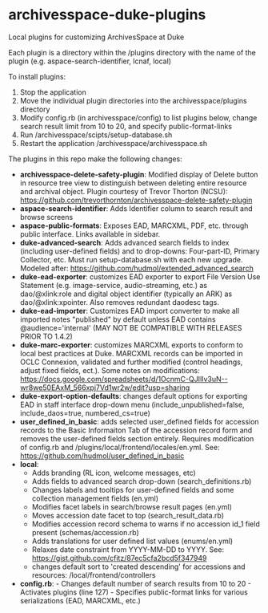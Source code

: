 # archivesspace-duke-plugins
Local plugins for customizing ArchivesSpace at Duke

Each plugin is a directory within the /plugins directory with the name of the plugin (e.g. aspace-search-identifier, lcnaf, local)

To install plugins:

   1. Stop the application
   2. Move the individual plugin directories into the archivesspace/plugins directory
   3. Modify config.rb (in archivesspace/config) to list plugins below, change search result limit from 10 to 20, and specify public-format-links
   4. Run /archivesspace/scipts/setup-database.sh
   5. Restart the application /archivesspace/archivesspace.sh

The plugins in this repo make the following changes:

- **archivesspace-delete-safety-plugin**: Modified display of Delete button in resource tree view to distinguish between deleting entire resource and archival object.  Plugin courtesy of Trevor Thorton (NCSU): https://github.com/trevorthornton/archivesspace-delete-safety-plugin
- **aspace-search-identifier**: Adds Identifier column to search result and browse screens
- **aspace-public-formats**: Exposes EAD, MARCXML, PDF, etc. through public interface.  Links available in sidebar.
- **duke-advanced-search**: Adds advanced search fields to index (including user-defined fields) and to drop-downs: Four-part-ID, Primary Collector, etc. Must run setup-database.sh with each new upgrade. Modeled after: https://github.com/hudmol/extended_advanced_search
- **duke-ead-exporter**: customizes EAD exporter to export File Version Use Statement (e.g. image-service, audio-streaming, etc.) as dao/@xlink:role and digital object identifier (typically an ARK) as dao/@xlink:xpointer. Also removes redundant daodesc tags.
- **duke-ead-importer**: Customizes EAD import converter to make all imported notes "published" by default unless EAD contains @audience='internal' (MAY NOT BE COMPATIBLE WITH RELEASES PRIOR TO 1.4.2)
- **duke-marc-exporter**: customizes MARCXML exports to conform to local best practices at Duke. MARCXML records can be imported in OCLC Connexion, validated and further modified (control headings, adjust fixed fields, ect.). Some notes on modifications: https://docs.google.com/spreadsheets/d/1OcnmC-QJIlIv3uN--wr8we50EAxM_566xpj7Vd1wr2w/edit?usp=sharing
- **duke-export-option-defaults**: changes default options for exporting EAD in staff interface drop-down menu (include_unpublished=false, include_daos=true, numbered_cs=true)
- **user_defined_in_basic**: adds selected user_defined fields for accession records to the Basic Informaiton Tab of the accession record form and removes the user-defined fields section entirely. Requires modification of config.rb and /plugins/local/frontend/locales/en.yml.  See: https://github.com/hudmol/user_defined_in_basic
- **local**:
     - Adds branding (RL icon, welcome messages, etc)
     - Adds fields to advanced search drop-down (search_definitions.rb)
     - Changes labels and tooltips for user-defined fields and some collection management fields (en.yml)
     - Modifies facet labels in search/browse result pages (en.yml)
     - Moves accession date facet to top (search_result_data.rb)
     - Modifies accession record schema to warns if no accession id_1 field present (schemas/accession.rb)
     - Adds translations for user defined list values (enums/en.yml)
     - Relaxes date constraint from YYYY-MM-DD to YYYY. See: https://gist.github.com/cfitz/87ec5cfa2bcd5f347949
     - changes default sort to 'created descending' for accessions and resources: /local/frontend/controllers
- **config.rb**:
      - Changes default number of search results from 10 to 20
      - Activates plugins (line 127)
      - Specifies public-format links for various serializations (EAD, MARCXML, etc.)
